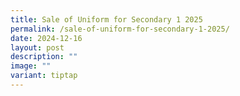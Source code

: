 ```yaml
---
title: Sale of Uniform for Secondary 1 2025
permalink: /sale-of-uniform-for-secondary-1-2025/
date: 2024-12-16
layout: post
description: ""
image: ""
variant: tiptap
---
```

